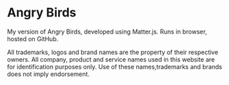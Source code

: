 # Angry Birds

My version of Angry Birds, developed using Matter.js. Runs in browser, hosted on GitHub.

All trademarks, logos and brand names are the property of their respective owners. All company, product and service names used in this website are for identification purposes only. Use of these names,trademarks and brands does not imply endorsement.
